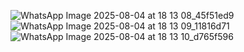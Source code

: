 ![WhatsApp Image 2025-08-04 at 18 13 08_45f51ed9](https://github.com/user-attachments/assets/cd5ed39e-51d5-4fa7-aa67-066a74729a2b)
![WhatsApp Image 2025-08-04 at 18 13 09_11816d71](https://github.com/user-attachments/assets/e455165d-8c0d-41e7-a870-dafe53f3a563)
![WhatsApp Image 2025-08-04 at 18 13 10_d765f596](https://github.com/user-attachments/assets/6d90ef7a-f509-4746-9948-20026d1a5dff)
